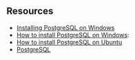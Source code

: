 

## Resources

- [Installing PostgreSQL on Windows](https://www.enterprisedb.com/docs/supported-open-source/postgresql/installing/windows/)
- [How to install PostgreSQL on Windows](https://www.sqlshack.com/how-to-install-postgresql-on-windows/): 
- [How to install PostgreSQL on Ubuntu](https://www.sqlshack.com/how-to-install-postgresql-on-ubuntu/)
- [PostgreSQL](https://www.sqlshack.com/category/technologies/postgresql/)